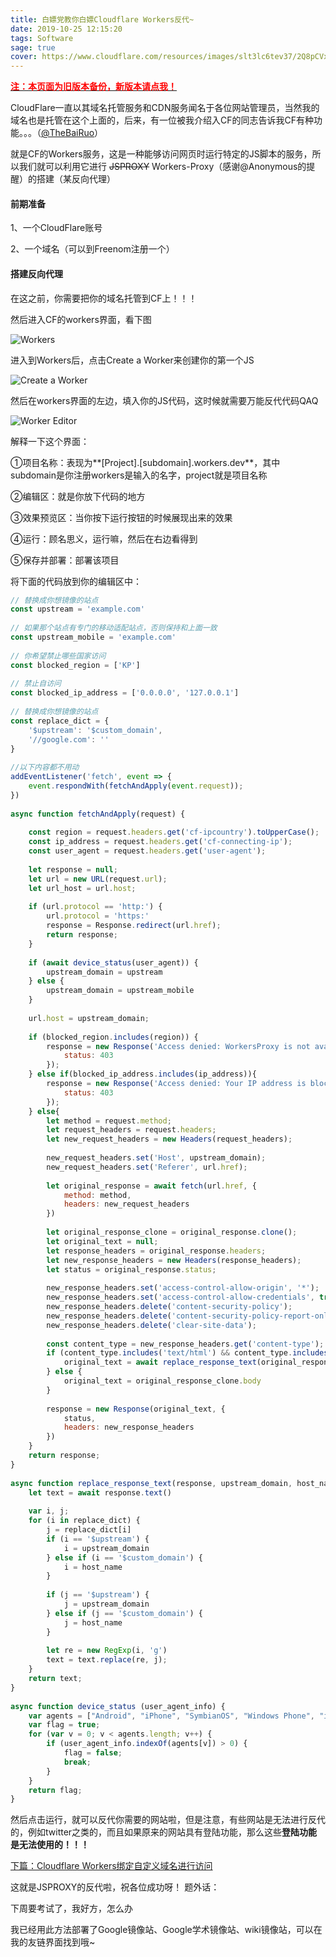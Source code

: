 ```yaml
---
title: 白嫖党教你白嫖Cloudflare Workers反代~
date: 2019-10-25 12:15:20
tags: Software
sage: true
cover: https://www.cloudflare.com/resources/images/slt3lc6tev37/2Q8pCVxYreoikOqsomGEGs/d6c70917da99084b1210fe04a241dab9/workers-illustration.png
---
```


[**<font color=#FF0000>注：本页面为旧版本备份，新版本请点我！</font>**](/2019/10/25/CloudFlare-Workers-Section1/)

CloudFlare一直以其域名托管服务和CDN服务闻名于各位网站管理员，当然我的域名也是托管在这个上面的，后来，有一位被我介绍入CF的同志告诉我CF有种功能。。。（[@TheBaiRuo](https://bairuo.top/)）

就是CF的Workers服务，这是一种能够访问网页时运行特定的JS脚本的服务，所以我们就可以利用它进行 ~~JSPROXY~~ Workers-Proxy（感谢@Anonymous的提醒）的搭建（某反向代理）

#### 前期准备

1、一个CloudFlare账号

2、一个域名（可以到Freenom注册一个）

#### 搭建反向代理

在这之前，你需要把你的域名托管到CF上！！！

然后进入CF的workers界面，看下图

![Workers](https://cdn.jsdelivr.net/gh/GamerNoTitle/Picture-repo@1.0/Cloudflare-Workers/into-workers.png)

进入到Workers后，点击Create a Worker来创建你的第一个JS

![Create a Worker](https://cdn.jsdelivr.net/gh/GamerNoTitle/Picture-repo@1.0/Cloudflare-Workers/Workers-Interface.png)

然后在workers界面的左边，填入你的JS代码，这时候就需要万能反代代码QAQ

![Worker Editor](https://cdn.jsdelivr.net/gh/GamerNoTitle/Picture-repo@1.0/Cloudflare-Workers/Workers-Edit.png)

解释一下这个界面：

①项目名称：表现为**[Project].[subdomain].workers.dev**，其中subdomain是你注册workers是输入的名字，project就是项目名称

②编辑区：就是你放下代码的地方

③效果预览区：当你按下运行按钮的时候展现出来的效果

④运行：顾名思义，运行嘛，然后在右边看得到

⑤保存并部署：部署该项目

将下面的代码放到你的编辑区中：

```javascript
// 替换成你想镜像的站点
const upstream = 'example.com'
 
// 如果那个站点有专门的移动适配站点，否则保持和上面一致
const upstream_mobile = 'example.com'
 
// 你希望禁止哪些国家访问
const blocked_region = ['KP']
 
// 禁止自访问
const blocked_ip_address = ['0.0.0.0', '127.0.0.1']
 
// 替换成你想镜像的站点
const replace_dict = {
    '$upstream': '$custom_domain',
    '//google.com': ''
}
 
//以下内容都不用动
addEventListener('fetch', event => {
    event.respondWith(fetchAndApply(event.request));
})
 
async function fetchAndApply(request) {
 
    const region = request.headers.get('cf-ipcountry').toUpperCase();
    const ip_address = request.headers.get('cf-connecting-ip');
    const user_agent = request.headers.get('user-agent');
 
    let response = null;
    let url = new URL(request.url);
    let url_host = url.host;
 
    if (url.protocol == 'http:') {
        url.protocol = 'https:'
        response = Response.redirect(url.href);
        return response;
    }
 
    if (await device_status(user_agent)) {
        upstream_domain = upstream
    } else {
        upstream_domain = upstream_mobile
    }
 
    url.host = upstream_domain;
 
    if (blocked_region.includes(region)) {
        response = new Response('Access denied: WorkersProxy is not available in your region yet.', {
            status: 403
        });
    } else if(blocked_ip_address.includes(ip_address)){
        response = new Response('Access denied: Your IP address is blocked by WorkersProxy.', {
            status: 403
        });
    } else{
        let method = request.method;
        let request_headers = request.headers;
        let new_request_headers = new Headers(request_headers);
 
        new_request_headers.set('Host', upstream_domain);
        new_request_headers.set('Referer', url.href);
 
        let original_response = await fetch(url.href, {
            method: method,
            headers: new_request_headers
        })
 
        let original_response_clone = original_response.clone();
        let original_text = null;
        let response_headers = original_response.headers;
        let new_response_headers = new Headers(response_headers);
        let status = original_response.status;
 
        new_response_headers.set('access-control-allow-origin', '*');
        new_response_headers.set('access-control-allow-credentials', true);
        new_response_headers.delete('content-security-policy');
        new_response_headers.delete('content-security-policy-report-only');
        new_response_headers.delete('clear-site-data');
 
        const content_type = new_response_headers.get('content-type');
        if (content_type.includes('text/html') && content_type.includes('UTF-8')) {
            original_text = await replace_response_text(original_response_clone, upstream_domain, url_host);
        } else {
            original_text = original_response_clone.body
        }
 
        response = new Response(original_text, {
            status,
            headers: new_response_headers
        })
    }
    return response;
}
 
async function replace_response_text(response, upstream_domain, host_name) {
    let text = await response.text()
 
    var i, j;
    for (i in replace_dict) {
        j = replace_dict[i]
        if (i == '$upstream') {
            i = upstream_domain
        } else if (i == '$custom_domain') {
            i = host_name
        }
 
        if (j == '$upstream') {
            j = upstream_domain
        } else if (j == '$custom_domain') {
            j = host_name
        }
 
        let re = new RegExp(i, 'g')
        text = text.replace(re, j);
    }
    return text;
}
 
async function device_status (user_agent_info) {
    var agents = ["Android", "iPhone", "SymbianOS", "Windows Phone", "iPad", "iPod"];
    var flag = true;
    for (var v = 0; v < agents.length; v++) {
        if (user_agent_info.indexOf(agents[v]) > 0) {
            flag = false;
            break;
        }
    }
    return flag;
}
```

然后点击运行，就可以反代你需要的网站啦，但是注意，有些网站是无法进行反代的，例如twitter之类的，而且如果原来的网站具有登陆功能，那么这些**登陆功能是无法使用的！！！**

[下篇：Cloudflare Workers绑定自定义域名进行访问](/2020/01/17/Cloudflare-Workers-Section2/)

这就是JSPROXY的反代啦，祝各位成功呀！
题外话：

下周要考试了，我好方，怎么办

我已经用此方法部署了Google镜像站、Google学术镜像站、wiki镜像站，可以在我的友链界面找到哦~

